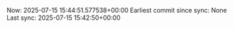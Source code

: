 Now: 2025-07-15 15:44:51.577538+00:00 Earliest commit since sync: None Last sync: 2025-07-15 15:42:50+00:00
